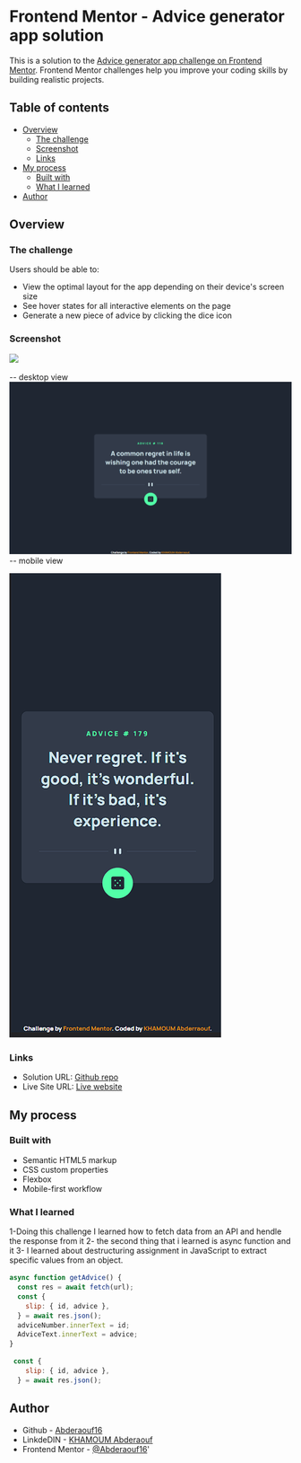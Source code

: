 # Frontend Mentor - Advice generator app solution

This is a solution to the [Advice generator app challenge on Frontend Mentor](https://www.frontendmentor.io/challenges/advice-generator-app-QdUG-13db). Frontend Mentor challenges help you improve your coding skills by building realistic projects.
## Table of contents

- [Overview](#overview)
  - [The challenge](#the-challenge)
  - [Screenshot](#screenshot)
  - [Links](#links)
- [My process](#my-process)
  - [Built with](#built-with)
  - [What I learned](#what-i-learned)
- [Author](#author)


## Overview

### The challenge

Users should be able to:

- View the optimal layout for the app depending on their device's screen size
- See hover states for all interactive elements on the page
- Generate a new piece of advice by clicking the dice icon

### Screenshot

![](./screenshot.jpg)

-- desktop view
![Alt text](images/destopView.png)
-- mobile view

![Alt text](images/mobileView.png)

### Links

- Solution URL: [Github repo](https://github.com/Abderaouf16/Frentend_mentor_challenge_10__-Advice-generator-app)
- Live Site URL: [Live website](https://abderaouf16.github.io/Frentend_mentor_challenge_10__-Advice-generator-app/)

## My process

### Built with

- Semantic HTML5 markup
- CSS custom properties
- Flexbox
- Mobile-first workflow


### What I learned

1-Doing this challenge I learned how to fetch data from an API and hendle the response from it 
2- the second thing that i learned is async function and it 
3- I learned about destructuring assignment in JavaScript to extract specific values from an object.     


``` js
async function getAdvice() {
  const res = await fetch(url);
  const {
    slip: { id, advice },
  } = await res.json();
  adviceNumber.innerText = id;
  AdviceText.innerText = advice;
}
```
```js
 const {
    slip: { id, advice },
  } = await res.json();
```


## Author

- Github - [Abderaouf16](https://github.com/Abderaouf16)
- LinkdeDIN - [KHAMOUM Abderaouf](https://www.linkedin.com/in/abderaouf-khamoum-657527260/)
- Frontend Mentor - [@Abderaouf16](https://www.frontendmentor.io/profile/Abderaouf16)'